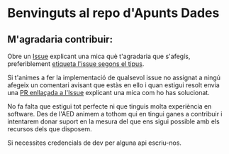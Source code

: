 # Benvinguts al repo d'Apunts Dades

## M'agradaria contribuir:

Obre un [Issue](https://docs.github.com/en/issues/tracking-your-work-with-issues/creating-an-issue) explicant una mica què t'agradaria que s'afegís, preferiblement [etiqueta l'issue segons el tipus](https://docs.github.com/en/issues/using-labels-and-milestones-to-track-work/managing-labels).

Si t'animes a fer la implementació de qualsevol issue no assignat a ningú afegeix un comentari avisant que estàs en ello i quan estigui resolt envia una [PR enllaçada a l'Issue](https://docs.github.com/en/issues/tracking-your-work-with-issues/linking-a-pull-request-to-an-issue) explicant una mica com ho has solucionat.

No fa falta que estigui tot perfecte ni que tinguis molta experiència en software. Des de l'AED animem a tothom qui en tingui ganes a contribuir i intentarem donar suport en la mesura del que ens sigui possible amb els recursos dels que disposem.

Si necessites credencials de dev per alguna api escriu-nos.
